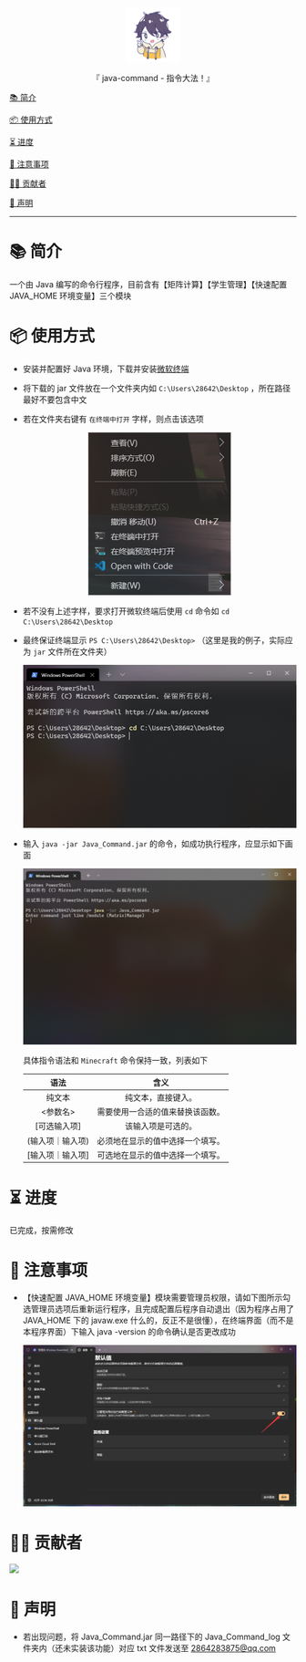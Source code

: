 <div align="center">
  <img id="java-command" width="96" alt="java-command" src="repository_icon/icon.svg">
  <p>『 java-command - 指令大法！』</p>
</div>

[📚 简介](#-简介)

[📦 使用方式](#-使用方式)

[⏳ 进度](#-进度)

[📌 注意事项](#-注意事项)

[🧑‍💻 贡献者](#-贡献者)

[🔦 声明](#-声明)

---

# 📚 简介

一个由 Java 编写的命令行程序，目前含有【矩阵计算】【学生管理】【快速配置 JAVA_HOME 环境变量】三个模块

# 📦 使用方式

- 安装并配置好 Java 环境，下载并安装[微软终端](https://github.com/microsoft/terminal)
- 将下载的 jar 文件放在一个文件夹内如 `C:\Users\28642\Desktop` ，所在路径最好不要包含中文
- 若在文件夹右键有 `在终端中打开` 字样，则点击该选项

  <center><img alt="" src="/image/1.png"></center>

- 若不没有上述字样，要求打开微软终端后使用 `cd` 命令如 `cd C:\Users\28642\Desktop`
- 最终保证终端显示 `PS C:\Users\28642\Desktop>` （这里是我的例子，实际应为 `jar` 文件所在文件夹）

  <center><img alt="" src="/image/2.png"></center>

- 输入 `java -jar Java_Command.jar` 的命令，如成功执行程序，应显示如下画面

  <center><img alt="" src="/image/3.png"></center>

  具体指令语法和 `Minecraft` 命令保持一致，列表如下

  |    语法     |        含义        |
  |:---------:|:----------------:|
  |    纯文本    |    纯文本，直接键入。     |
  |   <参数名>   | 需要使用一合适的值来替换该函数。 |
  |  [可选输入项]  |    该输入项是可选的。     |
  | (输入项｜输入项) | 必须地在显示的值中选择一个填写。 |
  | [输入项｜输入项] | 可选地在显示的值中选择一个填写。 |

# ⏳ 进度

已完成，按需修改

# 📌 注意事项

- 【快速配置 JAVA_HOME 环境变量】模块需要管理员权限，请如下图所示勾选管理员选项后重新运行程序，且完成配置后程序自动退出（因为程序占用了 JAVA_HOME 下的 javaw.exe 什么的，反正不是很懂），在终端界面（而不是本程序界面）下输入 java -version 的命令确认是否更改成功

  <center><img alt="" src="/image/4.png"></center>

# 🧑‍💻 贡献者

<a href="https://github.com/Cierra-Runis/java-command/graphs/contributors">
  <img src="https://contrib.rocks/image?repo=Cierra-Runis/java-command" />
</a>

# 🔦 声明

- 若出现问题，将 Java_Command.jar 同一路径下的 Java_Command_log 文件夹内（还未实装该功能）对应 txt 文件发送至 2864283875@qq.com
